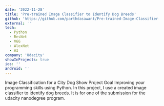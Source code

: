 ```yaml
---
date: '2022-11-28'
title: 'Pre-trained Image Classifier to Identify Dog Breeds'
github: 'https://github.com/parthdasawant/Pre-trained-Image-Classifier-to-Identify-Dog-Breeds'
external: ''
tech:
  - Python
  - ResNet
  - VGG
  - AlexNet
  - AI
company: 'Udacity'
showInProjects: true
ios: ''
android: ''
---
```


Image Classification for a City Dog Show Project Goal Improving your programming skills using Python. In this project, I use a created image classifier to identify dog breeds. It is for one of the submission for the udacity nanodegree program.
